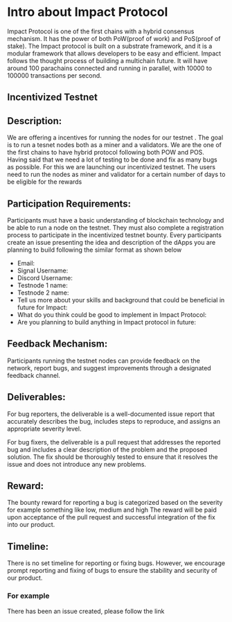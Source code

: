 # Intro about Impact Protocol
Impact Protocol is one of the first chains with a hybrid consensus mechanism. It has the power of both PoW(proof of work) and PoS(proof of stake). The Impact protocol is built on a substrate framework, and it is a modular framework that allows developers to be easy and efficient. Impact follows the thought process of building a multichain future. It will have around 100 parachains connected and running in parallel, with 10000 to 100000 transactions per second.

## Incentivized Testnet

## Description:
We are offering a incentives for running the nodes for our testnet . The goal is to run a tesnet nodes both as a miner and a validators. We are the one of the first chains to have hybrid protocol following both POW and POS. Having said that we need a lot of testing to be done and fix as many bugs as possible. For this we are launching our incentivized testnet. The users need to run the nodes as miner and validator for a certain number of days to be eligible for the rewards

## Participation Requirements: 
Participants must have a basic understanding of blockchain technology and be able to run a node on the testnet. They must also complete a registration process to participate in the incentivized testnet bounty. Every participants create an issue presenting the idea and description of the dApps you are planning to build following the similar format as shown below

 - Email: 
 - Signal Username:
 - Discord Username:
 - Testnode 1 name:
 - Testnode 2 name: 
 - Tell us more about your skills and background that could be beneficial in future for Impact:
 - What do you think could be good to implement in Impact Protocol:
 - Are you planning to build anything in Impact protocol in future:

## Feedback Mechanism: 
Participants running the testnet nodes can provide feedback on the network, report bugs, and suggest improvements through a designated feedback channel.

## Deliverables:
For bug reporters, the deliverable is a well-documented issue report that accurately describes the bug, includes steps to reproduce, and assigns an appropriate severity level.

For bug fixers, the deliverable is a pull request that addresses the reported bug and includes a clear description of the problem and the proposed solution. The fix should be thoroughly tested to ensure that it resolves the issue and does not introduce any new problems.

## Reward:
The bounty reward for reporting a bug is categorized based on the severity for example something like low, medium and high
 The reward will be paid upon acceptance of the pull request and successful integration of the fix into our product.

## Timeline:
There is no set timeline for reporting or fixing bugs. However, we encourage prompt reporting and fixing of bugs to ensure the stability and security of our product.


### For example
There has been an issue created, please follow the link

